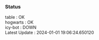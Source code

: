 ### Status


table : OK  
hogwarts : OK  
icy-bot : DOWN  
Latest Update : 2024-01-01 19:06:24.650120
